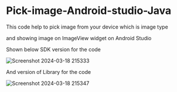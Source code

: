 # Pick-image-Android-studio-Java

This code help to pick image from your device which is image type

and showing image on ImageView widget on Android Studio

Shown below SDK version for the code

![Screenshot 2024-03-18 215333](https://github.com/wiwidnadw/Pick-image-Android-studio-Java/assets/63993989/5cddc695-8f01-411b-b3f2-976d9442554a)

And version of Library for the code


![Screenshot 2024-03-18 215347](https://github.com/wiwidnadw/Pick-image-Android-studio-Java/assets/63993989/1567337a-899a-4fe0-b1ea-83142797181c)
